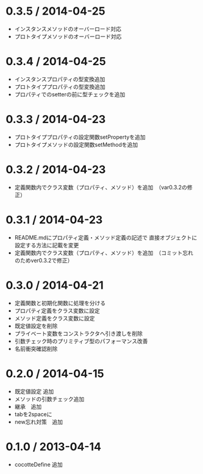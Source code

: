 0.3.5 / 2014-04-25
===================

 * インスタンスメソッドのオーバーロード対応
 * プロトタイプメソッドのオーバーロード対応

0.3.4 / 2014-04-25
===================

 * インスタンスプロパティの型変換追加
 * プロトタイププロパティの型変換追加
 * プロパティでのsetterの前に型チェックを追加

0.3.3 / 2014-04-23
===================

  * プロトタイププロパティの設定関数setPropertyを追加
  * プロトタイプメソッドの設定関数setMethodを追加

0.3.2 / 2014-04-23
===================

  * 定義関数内でクラス変数（プロパティ、メソッド）を追加　（var0.3.2の修正）

0.3.1 / 2014-04-23
===================

  * README.mdにプロパティ定義・メソッド定義の記述で
    直接オブジェクトに設定する方法に記載を変更
  * 定義関数内でクラス変数（プロパティ、メソッド）を追加　（コミット忘れのためver0.3.2で修正）


0.3.0 / 2014-04-21
===================

  * 定義関数と初期化関数に処理を分ける
  * プロパティ定義をクラス変数に設定
  * メソッド定義をクラス変数に設定
  * 既定値設定を削除
  * プライベート変数をコンストラクタへ引き渡しを削除
  * 引数チェック時のプリミティブ型のパフォーマンス改善
  * 名前衝突確認削除


0.2.0 / 2014-04-15
===================

  * 既定値設定 追加
  * メソッドの引数チェック追加
  * 継承　追加
  * tabを2spaceに
  * new忘れ対策　追加

0.1.0 / 2013-04-14
===================

  * cocotteDefine 追加

